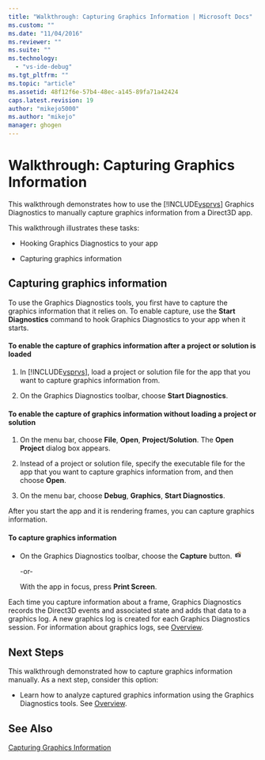 ```yaml
---
title: "Walkthrough: Capturing Graphics Information | Microsoft Docs"
ms.custom: ""
ms.date: "11/04/2016"
ms.reviewer: ""
ms.suite: ""
ms.technology: 
  - "vs-ide-debug"
ms.tgt_pltfrm: ""
ms.topic: "article"
ms.assetid: 48f12f6e-57b4-48ec-a145-89fa71a42424
caps.latest.revision: 19
author: "mikejo5000"
ms.author: "mikejo"
manager: ghogen
---
```

# Walkthrough: Capturing Graphics Information
This walkthrough demonstrates how to use the [!INCLUDE[vsprvs](../../code-quality/includes/vsprvs_md.md)] Graphics Diagnostics to manually capture graphics information from a Direct3D app.  
  
 This walkthrough illustrates these tasks:  
  
-   Hooking Graphics Diagnostics to your app  
  
-   Capturing graphics information  
  
## Capturing graphics information  
 To use the Graphics Diagnostics tools, you first have to capture the graphics information that it relies on. To enable capture, use the **Start Diagnostics** command to hook Graphics Diagnostics to your app when it starts.  
  
#### To enable the capture of graphics information after a project or solution is loaded  
  
1.  In [!INCLUDE[vsprvs](../../code-quality/includes/vsprvs_md.md)], load a project or solution file for the app that you want to capture graphics information from.  
  
2.  On the Graphics Diagnostics toolbar, choose **Start Diagnostics**.  
  
#### To enable the capture of graphics information without loading a project or solution  
  
1.  On the menu bar, choose **File**, **Open**, **Project/Solution**. The **Open Project** dialog box appears.  
  
2.  Instead of a project or solution file, specify the executable file for the app that you want to capture graphics information from, and then choose **Open**.  
  
3.  On the menu bar, choose **Debug**, **Graphics**, **Start Diagnostics**.  
  
 After you start the app and it is rendering frames, you can capture graphics information.  
  
#### To capture graphics information  
  
-   On the Graphics Diagnostics toolbar, choose the **Capture** button. ![Graphics capture button icon](media/debuggingdirectxgraphics.png "DebuggingDirectXGraphics")  
  
     -or-  
  
     With the app in focus, press **Print Screen**.  
  
 Each time you capture information about a frame, Graphics Diagnostics records the Direct3D events and associated state and adds that data to a graphics log. A new graphics log is created for each Graphics Diagnostics session. For information about graphics logs, see [Overview](overview-of-visual-studio-graphics-diagnostics.md).  
  
## Next Steps  
 This walkthrough demonstrated how to capture graphics information manually. As a next step, consider this option:  
  
-   Learn how to analyze captured graphics information using the Graphics Diagnostics tools. See [Overview](overview-of-visual-studio-graphics-diagnostics.md).  
  
## See Also  
 [Capturing Graphics Information](capturing-graphics-information.md)